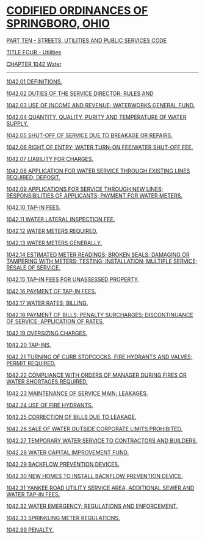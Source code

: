 [CODIFIED ORDINANCES OF SPRINGBORO, OHIO](index.html)
=====================================================

[PART TEN - STREETS, UTILITIES AND PUBLIC SERVICES CODE](407fa412.html)

[TITLE FOUR - Utilities](4295a412.html)

[CHAPTER 1042 Water](42cca412.html)

* * * * *

[1042.01 DEFINITIONS.](42faa412.html)

[1042.02 DUTIES OF THE SERVICE DIRECTOR; RULES AND](42ffa412.html)

[1042.03 USE OF INCOME AND REVENUE; WATERWORKS GENERAL
FUND.](4303a412.html)

[1042.04 QUANTITY, QUALITY, PURITY AND TEMPERATURE OF WATER
SUPPLY.](4306a412.html)

[1042.05 SHUT-OFF OF SERVICE DUE TO BREAKAGE OR REPAIRS.](430aa412.html)

[1042.06 RIGHT OF ENTRY; WATER TURN-ON FEE/WATER SHUT-OFF
FEE.](430ea412.html)

[1042.07 LIABILITY FOR CHARGES.](4312a412.html)

[1042.08 APPLICATION FOR WATER SERVICE THROUGH EXISTING LINES REQUIRED;
DEPOSIT.](4316a412.html)

[1042.09 APPLICATIONS FOR SERVICE THROUGH NEW LINES; RESPONSIBILITIES OF
APPLICANTS; PAYMENT FOR WATER METERS.](431ea412.html)

[1042.10 TAP-IN FEES.](4322a412.html)

[1042.11 WATER LATERAL INSPECTION FEE.](4330a412.html)

[1042.12 WATER METERS REQUIRED.](4334a412.html)

[1042.13 WATER METERS GENERALLY.](4337a412.html)

[1042.14 ESTIMATED METER READINGS; BROKEN SEALS; DAMAGING OR TAMPERING
WITH METERS; TESTING; INSTALLATION; MULTIPLE SERVICE; RESALE OF
SERVICE.](433fa412.html)

[1042.15 TAP-IN FEES FOR UNASSESSED PROPERTY.](4343a412.html)

[1042.16 PAYMENT OF TAP-IN FEES.](4351a412.html)

[1042.17 WATER RATES; BILLING.](4361a412.html)

[1042.18 PAYMENT OF BILLS; PENALTY SURCHARGES; DISCONTINUANCE OF
SERVICE; APPLICATION OF RATES.](436aa412.html)

[1042.19 OVERSIZING CHARGES.](4377a412.html)

[1042.20 TAP-INS.](437fa412.html)

[1042.21 TURNING OF CURB STOPCOCKS, FIRE HYDRANTS AND VALVES; PERMIT
REQUIRED.](4383a412.html)

[1042.22 COMPLIANCE WITH ORDERS OF MANAGER DURING FIRES OR WATER
SHORTAGES REQUIRED.](4387a412.html)

[1042.23 MAINTENANCE OF SERVICE MAIN; LEAKAGES.](438aa412.html)

[1042.24 USE OF FIRE HYDRANTS.](438ea412.html)

[1042.25 CORRECTION OF BILLS DUE TO LEAKAGE.](4391a412.html)

[1042.26 SALE OF WATER OUTSIDE CORPORATE LIMITS
PROHIBITED.](4394a412.html)

[1042.27 TEMPORARY WATER SERVICE TO CONTRACTORS AND
BUILDERS.](4397a412.html)

[1042.28 WATER CAPITAL IMPROVEMENT FUND.](439da412.html)

[1042.29 BACKFLOW PREVENTION DEVICES.](43a0a412.html)

[1042.30 NEW HOMES TO INSTALL BACKFLOW PREVENTION
DEVICE.](43aca412.html)

[1042.31 YANKEE ROAD UTILITY SERVICE AREA, ADDITIONAL SEWER AND WATER
TAP-IN FEES.](43b5a412.html)

[1042.32 WATER EMERGENCY; REGULATIONS AND ENFORCEMENT.](43c0a412.html)

[1042.33 SPRINKLING METER REGULATIONS.](43d1a412.html)

[1042.99 PENALTY.](43d7a412.html)
